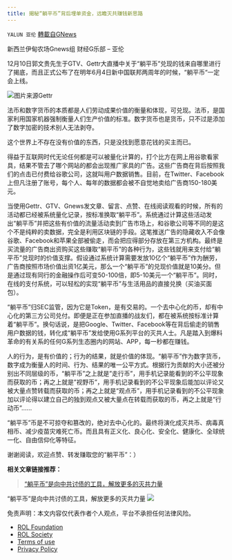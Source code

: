 ```yaml
---
title: 揭秘“躺平币”背后埋单资金，远瞻灭共赚钱新思路
---
```

`YALUN 亚伦` [轉載自GNews](https://gnews.org/zh-hans/1741851/)

新西兰伊甸农场Gnews组 财经G乐部 – 亚伦



12月10日郭文贵先生于GTV、Gettr大直播中关于“躺平币”兑现的钱来自哪里进行了揭底，而且正式公布了在明年6月4日新中国联邦两周年的时候，“躺平币“一定会上线。

![](https://assets.gnews.org/wp-content/uploads/2021/12/e885-keyancw9784822-2-2.jpg)图片来源Gettr



法币和数字货币的本质都是人们劳动成果价值的衡量和体现，可兑现。法币，是国家利用国家机器强制衡量人们生产价值的标准。数字货币也是货币，只不过是添加了数字加密的技术别人无法剥夺。

这个世界上不存在没有价值的东西，只是没找到愿意花钱的买主而已。

得益于互联网时代无论任何都是可以被量化计算的，打个比方在网上用谷歌看家具，结果不管去了哪个网站的都会出现推广家具的广告。这些广告商在背后按照我们的点击已付费给谷歌公司，这就叫用户数据销售。目前，在Twitter、Facebook上但凡注册了账号，每个人、每年的数据都会被不自觉地卖给广告商150-180美元。

当使用Gettr、GTV、Gnews发文章、留言、点赞、在线阅读观看的时候，所有的活动都已经被系统量化记录，按标准换取“躺平币”。系统通过计算这些活动发出“躺平币”并把这些有价值的流量活动卖到广告市场上，和谷歌公司等不同的是这个不是纯粹的卖数据，完全是利用区块链的手段。这笔推送广告的隐藏收入不会像谷歌、Facebook和苹果全部被偷走，而会把应得部分存放在第三方机构。最终是买流量的广告商出资购买这些赚取“躺平币”的各种行为，这些钱就用来支付给“躺平币”兑现时的价值支撑。假设通过系统计算需要发放10亿个“躺平币”作为酬劳，广告商按照市场价值出资1亿美元，那么一个“躺平币”的兑现价值就是10美分。但是通过现有同行的金融操作后可变50-100倍，即5-10美元一个“躺平币”。同时，在线的支付系统，可以轻松的实现“躺平币”与生活用品的直接兑换（买油买面包）。

“躺平币”归SEC监管，因为它是Token，是有交易的。一个去中心化的币，却有中心化的第三方公司兑付。即便是正在参加直播的战友们，都在被系统按标准计算着“躺平币”。换句话说，是把Google、Twitter、Facebook等在背后偷走的销售用户数据的钱，转化成“躺平币”发给使用G系列平台的灭共人士。凡是踏入到爆料革命的有关系的任何G系列生态圈内的网站、APP，每一秒都在赚钱。

人的行为，是有价值的；行为的结果，就是价值的体现。“躺平币”作为数字货币，数字成为衡量人的时间、行为、结果的唯一公平方式。根据行为贡献的大小还被分别出不同层级的币，“躺平币”之上就是”走行币”，用手机记录能看到的不公平现象而获取的币；再之上就是”视野币”，用手机记录看到的不公平现象后能加以评论又被大量点赞转载而获取的币；再之上就是“观点币”，用手机记录看到的不公平现象加以评论得以建立自己的独到观点又被大量点在转载而获取的币，再之上就是“行动币”……

“躺平币”币是不可掠夺和篡改的，绝对去中心化的。最终将演化成灭共币、病毒真相币、减少疫苗灾难死亡币。而且具有正义化、良心化、安全化、健康化、全球统一化、自由信仰化等特征。





谢谢阅读，欢迎点赞、转发赚取您的“躺平币”：）



**相关文章链接推荐：**





> [“躺平币”是向中共讨债的工具，解放更多的灭共力量](https://gnews.org/zh-hans/1737197/)


“躺平币”是向中共讨债的工具，解放更多的灭共力量
![](https://assets.gnews.org/wp-content/uploads/2021/12/6cf4ddd115c7fca8ffc4afdddb958e33.jpg)

 

免责声明：本文内容仅代表作者个人观点，平台不承担任何法律风险。

- [ROL Foundation](https://rolfoundation.org/)
- [ROL Society](https://rolsociety.org/)
- [Terms of use](https://gnews.org/terms-of-use-3/)
- [Privacy Policy](https://gnews.org/privacy-policy/)
